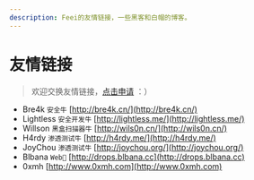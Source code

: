 ```yaml
---
description: Feei的友情链接，一些黑客和白帽的博客。
---
```


# 友情链接
> 欢迎交换友情链接，[点击申请](https://github.com/FeeiCN/Papers/issues/new) ：）

- Bre4k `安全牛` [http://bre4k.cn/](http://bre4k.cn/)
- Lightless `安全开发牛` [http://lightless.me/](http://lightless.me/)
- Willson `黑盒扫描器牛` [http://wils0n.cn/](http://wils0n.cn/)
- H4rdy `渗透测试牛` [http://h4rdy.me/](http://h4rdy.me/)
- JoyChou `渗透测试牛` [http://joychou.org/](http://joychou.org/)
- Blbana `Web🐶` [http://drops.blbana.cc](http://drops.blbana.cc)
- 0xmh [http://www.0xmh.com](http://www.0xmh.com)


